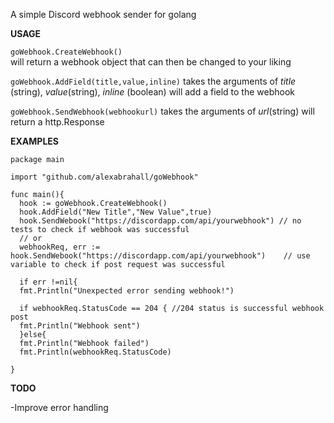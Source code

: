 A simple Discord webhook sender for golang


**USAGE**

`goWebhook.CreateWebhook()`  
will return a webhook object that can then be changed to your liking

`goWebhook.AddField(title,value,inline)` 
takes the arguments of *title* (string), *value*(string), *inline* (boolean) 
will add a field to the webhook

`goWebhook.SendWebhook(webhookurl)` takes the arguments of *url*(string)
will return a http.Response


**EXAMPLES**

```
package main

import "github.com/alexabrahall/goWebhook"

func main(){
  hook := goWebhook.CreateWebhook()
  hook.AddField("New Title","New Value",true)
  hook.SendWebook("https://discordapp.com/api/yourwebhook") // no tests to check if webhook was successful
  // or
  webhookReq, err := hook.SendWebook("https://discordapp.com/api/yourwebhook")    // use variable to check if post request was successful
  
  if err !=nil{
  fmt.Println("Unexpected error sending webhook!")      
  
  if webhookReq.StatusCode == 204 { //204 status is successful webhook post
  fmt.Println("Webhook sent")
  }else{
  fmt.Println("Webhook failed")
  fmt.Println(webhookReq.StatusCode)

}
```


**TODO**

-Improve error handling



